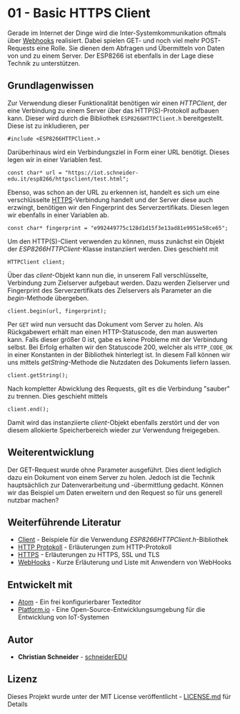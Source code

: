 # 01 - Basic HTTPS Client

Gerade im Internet der Dinge wird die Inter-Systemkommunikation oftmals über [Webhooks](https://de.wikipedia.org/wiki/WebHooks) realisiert. Dabei spielen GET- und noch viel mehr POST-Requests eine Rolle. Sie dienen dem Abfragen und Übermitteln von Daten von und zu einem Server. Der ESP8266 ist ebenfalls in der Lage diese Technik zu unterstützen.

## Grundlagenwissen

Zur Verwendung dieser Funktionalität benötigen wir einen *HTTPClient*, der eine Verbindung zu einem Server über das HTTP(S)-Protokoll aufbauen kann. Dieser wird durch die Bibliothek `ESP8266HTTPClient.h` bereitgestellt. Diese ist zu inkludieren, per

```
#include <ESP8266HTTPClient.>
```

Darüberhinaus wird ein Verbindungsziel in Form einer URL benötigt. Dieses legen wir in einer Variablen fest.

```
const char* url = "https://iot.schneider-edu.it/esp8266/httpsclient/test.html";
```

Ebenso, was schon an der URL zu erkennen ist, handelt es sich um eine verschlüsselte [HTTPS](https://www.marcobeierer.de/wissen/ssl-tls-und-https-erklaert)-Verbindung handelt und der Server diese auch erzwingt, benötigen wir den Fingerprint des Serverzertifikats. Diesen legen wir ebenfalls in einer Variablen ab.

```
const char* fingerprint = "e992449775c128d1d15f3e13ad81e9951e58ce65";
```

Um den HTTP(S)-Client verwenden zu können, muss zunächst ein Objekt der *ESP8266HTTPClient*-Klasse instanziiert werden. Dies geschieht mit

```
HTTPClient client;
```

Über das *client*-Objekt kann nun die, in unserem Fall verschlüsselte, Verbindung zum Zielserver aufgebaut werden. Dazu werden Zielserver und Fingerprint des Serverzertifikats des Zielservers als Parameter an die *begin*-Methode übergeben.

```
client.begin(url, fingerprint);
```

Per `GET` wird nun versucht das Dokument vom Server zu holen. Als Rückgabewert erhält man einen HTTP-Statuscode, den man auswerten kann. Falls dieser größer 0 ist, gabe es keine Probleme mit der Verbindung selbst. Bei Erfolg erhalten wir den Statuscode 200, welcher als `HTTP_CODE_OK` in einer Konstanten in der Bibliothek hinterlegt ist.
In diesem Fall können wir uns mittels *getString*-Methode die Nutzdaten des Dokuments liefern lassen.

```
client.getString();
```

Nach kompletter Abwicklung des Requests, gilt es die Verbindung "sauber" zu trennen. Dies geschieht mittels

```
client.end();
```

Damit wird das instanziierte *client*-Objekt ebenfalls zerstört und der von diesem allokierte Speicherbereich wieder zur Verwendung freigegeben.

## Weiterentwicklung

Der GET-Request wurde ohne Parameter ausgeführt. Dies dient lediglich dazu ein Dokument von einem Server zu holen. Jedoch ist die Technik hauptsächlich zur Datenverarbeitung und -übermittlung gedacht. Können wir das Beispiel um Daten erweitern und den Request so für uns generell nutzbar machen?

## Weiterführende Literatur

* [Client](http://arduino-esp8266.readthedocs.io/en/latest/esp8266wifi/client-examples.html) - Beispiele für die Verwendung *ESP8266HTTPClient.h*-Bibliothek
* [HTTP Protokoll](https://www.elektronik-kompendium.de/sites/net/0902231.htm) - Erläuterungen zum HTTP-Protokoll
* [HTTPS](https://www.marcobeierer.de/wissen/ssl-tls-und-https-erklaert) - Erläuterungen zu HTTPS, SSL und TLS
* [WebHooks](https://de.wikipedia.org/wiki/WebHooks) - Kurze Erläuterung und Liste mit Anwendern von WebHooks

## Entwickelt mit

* [Atom](https://atom.io/) - Ein frei konfigurierbarer Texteditor
* [Platform.io](https://platformio.org/) - Eine Open-Source-Entwicklungsumgebung für die Entwicklung von IoT-Systemen

## Autor

* **Christian Schneider** - [schneiderEDU](https://github.com/schneiderEDU)

## Lizenz

Dieses Projekt wurde unter der MIT License veröffentlicht -  [LICENSE.md](LICENSE.md) für Details
